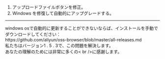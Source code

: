 1. アップロードファイルボタンを修正。
2. Windows を修復して自動的にアップグレードする。

<hr/>
windows osで自動的に更新することができないならば、インストールを手動でダウンロードしてください：
<br/> https://github.com/aliyun/oss-browser/blob/master/all-releases.md
<br/>私たちはバージョン1 . 5 . 3で、この問題を解決します。
<br/>あなたの理解のためには非常に多くの< br />に感謝します。
